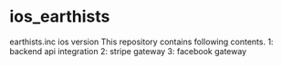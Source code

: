# ios_earthists
earthists.inc ios version
This repository contains following contents.
1: backend api integration
2: stripe gateway
3: facebook gateway
